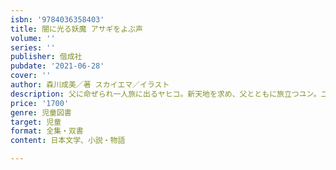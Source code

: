 ```yaml
---
isbn: '9784036358403'
title: 闇に光る妖魔 アサギをよぶ声
volume: ''
series: ''
publisher: 偕成社
pubdate: '2021-06-28'
cover: ''
author: 森川成美／著 スカイエマ／イラスト
description: 父に命ぜられ一人旅に出るヤヒコ。新天地を求め、父とともに旅立つユン。二人をまちうけるものは？　「アサギをよぶ声」後日譚。
price: '1700'
genre: 児童図書
target: 児童
format: 全集・双書
content: 日本文学、小説・物語

---
```

